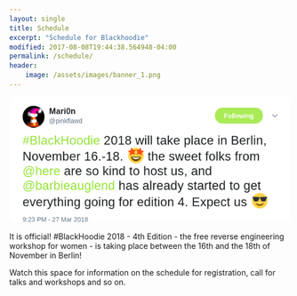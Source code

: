 ```yaml
---
layout: single
title: Schedule
excerpt: "Schedule for Blackhoodie"
modified: 2017-08-08T19:44:38.564948-04:00
permalink: /schedule/
header:
    image: /assets/images/banner_1.png
---
```


![Blackhoodie18](../assets/images/annoucement_2018.png)

It is official! \#BlackHoodie 2018 - 4th Edition - the free reverse engineering workshop for women - is taking place between the 16th and the 18th of November in Berlin!

<!---![Blackhoodie18](../assets/images/berlin.jpg)--->

Watch this space for information on the schedule for registration, call for talks and workshops and so on.
